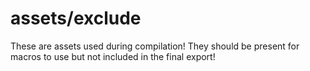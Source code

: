 # assets/exclude

These are assets used during compilation! They should be present for macros to
use but not included in the final export!
